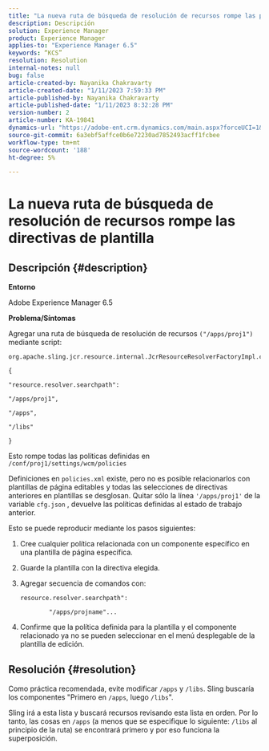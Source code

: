 ```yaml
---
title: "La nueva ruta de búsqueda de resolución de recursos rompe las políticas de plantilla"
description: Descripción
solution: Experience Manager
product: Experience Manager
applies-to: "Experience Manager 6.5"
keywords: “KCS”
resolution: Resolution
internal-notes: null
bug: false
article-created-by: Nayanika Chakravarty
article-created-date: "1/11/2023 7:59:33 PM"
article-published-by: Nayanika Chakravarty
article-published-date: "1/11/2023 8:32:28 PM"
version-number: 2
article-number: KA-19841
dynamics-url: "https://adobe-ent.crm.dynamics.com/main.aspx?forceUCI=1&pagetype=entityrecord&etn=knowledgearticle&id=0d136574-ea91-ed11-aad1-6045bd006e5a"
source-git-commit: 6a3ebf5affce0b6e72230ad7852493acff1fcbee
workflow-type: tm+mt
source-wordcount: '188'
ht-degree: 5%

---
```


# La nueva ruta de búsqueda de resolución de recursos rompe las directivas de plantilla

## Descripción {#description}


<b>Entorno</b>

Adobe Experience Manager 6.5

<b>Problema/Síntomas</b>

Agregar una ruta de búsqueda de resolución de recursos `("/apps/proj1")` mediante script:


```
org.apache.sling.jcr.resource.internal.JcrResourceResolverFactoryImpl.cfg.json

{

"resource.resolver.searchpath":

"/apps/proj1",

"/apps",

"/libs"

}
```


Esto rompe todas las políticas definidas en `/conf/proj1/settings/wcm/policies`

Definiciones en `policies.xml` existe, pero no es posible relacionarlos con plantillas de página editables y todas las selecciones de directivas anteriores en plantillas se desglosan. Quitar sólo la línea `'/apps/proj1'` de la variable `cfg.json` , devuelve las políticas definidas al estado de trabajo anterior.

Esto se puede reproducir mediante los pasos siguientes:

1. Cree cualquier política relacionada con un componente específico en una plantilla de página específica.


2. Guarde la plantilla con la directiva elegida.


3. Agregar secuencia de comandos con:




   ```
   resource.resolver.searchpath":
   
           "/apps/projname"...
   ```



4. Confirme que la política definida para la plantilla y el componente relacionado ya no se pueden seleccionar en el menú desplegable de la plantilla de edición.



## Resolución {#resolution}


Como práctica recomendada, evite modificar `/apps` y `/libs`. Sling buscaría los componentes &quot;Primero en `/apps`, luego `/libs`&quot;.

Sling irá a esta lista y buscará recursos revisando esta lista en orden. Por lo tanto, las cosas en `/apps` (a menos que se especifique lo siguiente: `/libs` al principio de la ruta) se encontrará primero y por eso funciona la superposición.
